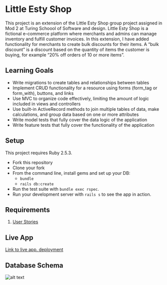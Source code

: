 # Little Esty Shop

This project is an extension of the Little Esty Shop group project assigned in Mod 2 at Turing Schoool of Software and design. Little Esty Shop is a fictional e-commerce platform where merchants and admins can manage inventory and fulfill customer invoices. In this extension, I have added functionality for merchants to create bulk discounts for their items. A “bulk discount” is a discount based on the quantity of items the customer is buying, for example “20% off orders of 10 or more items”.

## Learning Goals
- Write migrations to create tables and relationships between tables
- Implement CRUD functionality for a resource using forms (form_tag or form_with), buttons, and links
- Use MVC to organize code effectively, limiting the amount of logic included in views and controllers
- Use built-in ActiveRecord methods to join multiple tables of data, make calculations, and group data based on one or more attributes
- Write model tests that fully cover the data logic of the application
- Write feature tests that fully cover the functionality of the application

## Setup

This project requires Ruby 2.5.3.

* Fork this repository
* Clone your fork
* From the command line, install gems and set up your DB:
    * `bundle`
    * `rails db:create`
* Run the test suite with `bundle exec rspec`.
* Run your development server with `rails s` to see the app in action.

## Requirements

1. [User Stories](./doc/user_stories.md)

## Live App
[Link to live app. deployment](https://secure-scrubland-51621.herokuapp.com/merchant/109/dashboard)

## Database Schema

![alt text](https://user-images.githubusercontent.com/71908665/110520918-530d5b00-80cc-11eb-8f99-606b6e382453.png)

